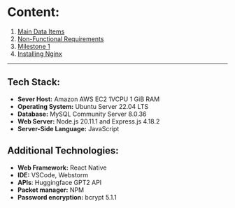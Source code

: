 # Content:

1. [Main Data Items](Main%20data%20items.md)
2. [Non-Functional Requirements](Non-Functional%20Requirement.md)
3. [Milestone 1](Milestone1.md)
4. [Installing Nginx](How%20to%20Install%20nignx%20and%20configure%20it?.md)

---

## Tech Stack:

- **Sever Host:** Amazon AWS EC2 1VCPU 1 GiB RAM
- **Operating System:** Ubuntu Server 22.04 LTS
- **Database:** MySQL Community Server 8.0.36
- **Web Server:** Node.js 20.11.1 and Express.js 4.18.2
- **Server-Side Language:** JavaScript

## Additional Technologies:

- **Web Framework:** React Native
- **IDE:** VSCode, Webstorm
- **APIs**: Huggingface GPT2 API
- **Packet manager:** NPM
- **Password encryption:** bcrypt 5.1.1
